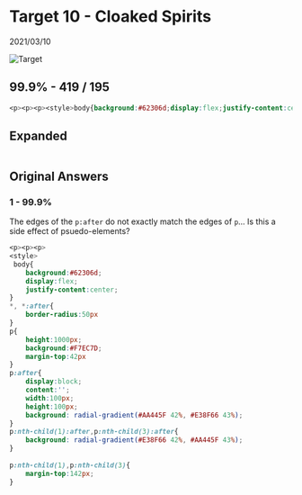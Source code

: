 # Target 10 - Cloaked Spirits

2021/03/10

![Target](https://cssbattle.dev/targets/10.png)

## 99.9% - 419 / 195

```css
<p><p><p><style>body{background:#62306d;display:flex;justify-content:center}p{height:1000px;border-radius:50px;background:#F7EC7D;margin-top:42px}p:after{border-radius:50%;display:block;content:'';width:100px;height:100px;background: radial-gradient(#AA445F 42%, #E38F66 43%)}p:nth-child(1):after,p:nth-child(3):after{background: radial-gradient(#E38F66 42%, #AA445F 43%)}p:nth-child(1),p:nth-child(3){margin-top:142px}
```

## Expanded

```css

```

## Original Answers

### 1 - 99.9%

The edges of the `p:after` do not exactly match the edges of `p`... Is this a side effect of psuedo-elements?

```css
<p><p><p>
<style>
 body{
    background:#62306d;
    display:flex;
    justify-content:center;
}
*, *:after{
    border-radius:50px
}
p{
    height:1000px;
    background:#F7EC7D;
  	margin-top:42px
}
p:after{
    display:block;
    content:'';
    width:100px;
    height:100px;
    background: radial-gradient(#AA445F 42%, #E38F66 43%);
}
p:nth-child(1):after,p:nth-child(3):after{
    background: radial-gradient(#E38F66 42%, #AA445F 43%);
}
  
p:nth-child(1),p:nth-child(3){
  	margin-top:142px;
}
```
